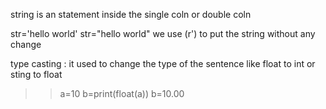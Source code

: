 string is an statement inside the single coln or double coln

str='hello world'
str="hello world"
we use (r') to put the string without any change

type casting :
 it used to change the type of the sentence like float to int or sting to float
>>a=10
>>b=print(float(a))
>>b=10.00
>>
